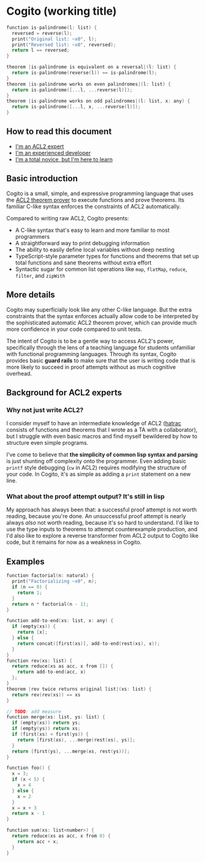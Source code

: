 # Cogito (working title)

```c
function is-palindrome(l: list) {
  reversed = reverse(l);
  print("Original list: ~x0", l);
  print("Reversed list: ~x0", reversed);
  return l == reversed;
}

theorem |is-palindrome is equivalent on a reversal|(l: list) {
  return is-palindrome(reverse(l)) == is-palindrome(l);
}
theorem |is-palindrome works on even palindromes|(l: list) {
  return is-palindrome([...l, ...reverse(l)]);
}
theorem |is-palindrome works on odd palindromes|(l: list, x: any) {
  return is-palindrome([...l, x, ...reverse(l)]);
}
```

## How to read this document

- [I'm an ACL2 expert](#background-for-acl2-experts)
- [I'm an experienced developer](#more-details)
- [I'm a total novice, but I'm here to learn](#basic-introduction)

## Basic introduction

Cogito is a small, simple, and expressive programming language that uses the [ACL2 theorem prover](https://www.cs.utexas.edu/~moore/acl2/) to execute functions and prove theorems. Its familiar C-like syntax enforces the constraints of ACL2 automatically.

Compared to writing raw ACL2, Cogito presents:

- A C-like syntax that's easy to learn and more familiar to most programmers
- A straightforward way to print debugging information
- The ability to easily define local variables without deep nesting
- TypeScript-style parameter types for functions and theorems that set up total functions and sane theorems without extra effort
- Syntactic sugar for common list operations like `map`, `flatMap`, `reduce`, `filter`, and `zipWith`

## More details

Cogito may superficially look like any other C-like language. But the extra constraints that the syntax enforces actually allow code to be interpreted by the sophisticated automatic ACL2 theorem prover, which can provide much more confidence in your code compared to unit tests.

The intent of Cogito is to be a gentle way to access ACL2's power, specifically through the lens of a teaching language for students unfamiliar with functional programming languages. Through its syntax, Cogito provides basic **guard rails** to make sure that the user is writing code that is more likely to succeed in proof attempts without as much cognitive overhead.

## Background for ACL2 experts

### Why not just write ACL2?

I consider myself to have an intermediate knowledge of ACL2 ([hatrac](http://hatrac.org) consists of functions and theorems that I wrote as a TA with a collaborator), but I struggle with even basic macros and find myself bewildered by how to structure even simple programs.

I've come to believe that **the simplicity of common lisp syntax and parsing** is just shunting off complexity onto the programmer. Even adding basic `printf` style debugging (`cw` in ACL2) requires modifying the structure of your code. In Cogito, it's as simple as adding a `print` statement on a new line.

### What about the proof attempt output? It's still in lisp

My approach has always been that: a successful proof attempt is not worth reading, because you're done. An unsuccessful proof attempt is nearly always _also_ not worth reading, because it's so hard to understand. I'd like to use the type inputs to theorems to attempt counterexample production, and I'd also like to explore a reverse transformer from ACL2 output to Cogito like code, but it remains for now as a weakness in Cogito.

## Examples

```c
function factorial(n: natural) {
  print("Factorializing ~x0", n);
  if (n == 0) {
    return 1;
  }
  return n * factorial(n - 1);
}

function add-to-end(xs: list, x: any) {
  if (empty(xs)) {
    return [x];
  } else {
    return concat([first(xs)], add-to-end(rest(xs), x));
  }
}
function rev(xs: list) {
  return reduce(xs as acc, x from []) {
    return add-to-end(acc, x)
  };
}
theorem |rev twice returns original list|(xs: list) {
  return rev(rev(xs)) == xs
}

// TODO: add measure
function merge(xs: list, ys: list) {
  if (empty(xs)) return ys;
  if (empty(ys)) return xs;
  if (first(xs) < first(ys)) {
    return [first(xs), ...merge(rest(xs), ys)];
  }
  return [first(ys), ...merge(xs, rest(ys))];
}

function foo() {
  x = 3;
  if (x < 5) {
    x = 4
  } else {
    x = 2
  }
  x = x + 3
  return x - 1
}

function sum(xs: list<number>) {
  return reduce(xs as acc, x from 0) {
    return acc + x;
  }
}
```
